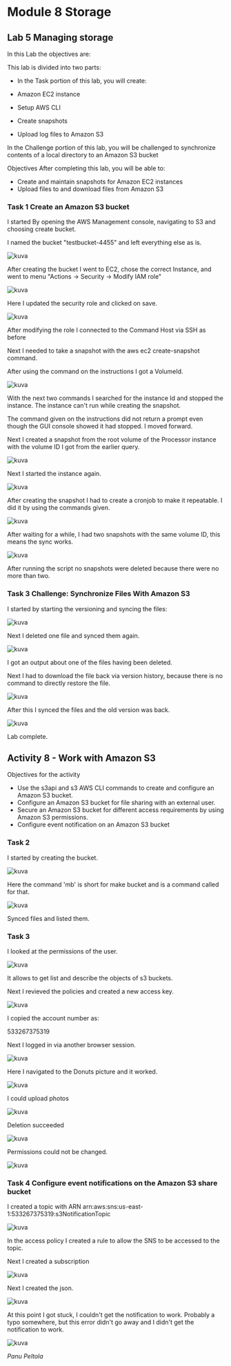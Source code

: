 # Module 8 Storage

## Lab 5 Managing storage

In this Lab the objectives are:

This lab is divided into two parts:

- In the Task portion of this lab, you will create:

- Amazon EC2 instance

- Setup AWS CLI

- Create snapshots

- Upload log files to Amazon S3

 In the Challenge portion of this lab, you will be challenged to synchronize contents of a local directory to an Amazon S3 bucket

Objectives
After completing this lab, you will be able to:

- Create and maintain snapshots for Amazon EC2 instances
- Upload files to and download files from Amazon S3


### Task 1 Create an Amazon S3 bucket

I started By opening the AWS Management console, navigating to S3 and choosing create bucket.

I named the bucket "testbucket-4455" and left everything else as is.

![kuva](https://github.com/user-attachments/assets/af2f0233-d5a3-4dc1-9abb-d415c141dc07)


After creating the bucket I went to EC2, chose the correct Instance, and went to menu "Actions -> Security -> Modify IAM role"

![kuva](https://github.com/user-attachments/assets/08612d40-f517-4142-b2f7-754222c9a8af)

Here I updated the security role and clicked on save.

![kuva](https://github.com/user-attachments/assets/e14c5ff1-8fa6-4da9-b00d-16e72ddf7e85)

After modifying the role I connected to the Command Host via SSH as before

Next I needed to take a snapshot with the aws ec2 create-snapshot command.

After using the command on the instructions I got a VolumeId.

![kuva](https://github.com/user-attachments/assets/f215097c-4a25-4ae1-80a9-feba0a3b5d5c)

With the next two commands I searched for the instance Id and stopped the instance.
The instance can't run while creating the snapshot.

The command given on the instructions did not return a prompt even though the GUI console showed it had stopped. I moved forward.

Next I created a snapshot from the root volume of the Processor instance with the volume ID I got from the earlier query.

![kuva](https://github.com/user-attachments/assets/70c8a09d-6867-413e-9fc4-4c46b4c301e9)

Next I started the instance again.

![kuva](https://github.com/user-attachments/assets/165cc430-1085-443f-9377-0fe64c1f5a6b)

After creating the snapshot I had to create a cronjob to make it repeatable. I did it by using the commands given.

![kuva](https://github.com/user-attachments/assets/ad7d9860-99ff-4571-b7f5-b46e4d606270)

After waiting for a while, I had two snapshots with the same volume ID, this means the sync works.

![kuva](https://github.com/user-attachments/assets/da07b1e5-7a81-4308-8e3b-9828870c3956)

After running the script no snapshots were deleted because there were no more than two.

### Task 3 Challenge: Synchronize Files With Amazon S3

I started by starting the versioning and syncing the files:

![kuva](https://github.com/user-attachments/assets/a65f1e84-629d-4e20-9e53-32b54bce335c)

Next I deleted one file and synced them again.

![kuva](https://github.com/user-attachments/assets/5ddd503b-7a19-4e5c-a0d5-ec01ecc52277)

I got an output about one of the files having been deleted.

Next I had to download the file back via version history, because there is no command to directly restore the file.

![kuva](https://github.com/user-attachments/assets/811d0d65-1eca-4f21-a464-284a9c0d3225)

After this I synced the files and the old version was back.

![kuva](https://github.com/user-attachments/assets/f224009a-6536-4527-a1cc-64c57cf472b1)

Lab complete.

## Activity 8 - Work with Amazon S3

Objectives for the activity

- Use the s3api and s3 AWS CLI commands to create and configure an Amazon S3 bucket.
- Configure an Amazon S3 bucket for file sharing with an external user.
- Secure an Amazon S3 bucket for different access requirements by using Amazon S3 permissions.
- Configure event notification on an Amazon S3 bucket

### Task 2

I started by creating the bucket.

![kuva](https://github.com/user-attachments/assets/24ee3a6a-4328-487b-b6b7-0ec32a54ed25)

Here the command 'mb' is short for make bucket and is a command called for that.

![kuva](https://github.com/user-attachments/assets/95c2fd61-f7c8-47ce-bc26-37cd5bc16a87)

Synced files and listed them.

### Task 3

I looked at the permissions of the user.

![kuva](https://github.com/user-attachments/assets/da28765b-3841-4859-8901-a12943b0a5ba)

It allows to get list and describe the objects of s3 buckets.

Next I revieved the policies and created a new access key.

![kuva](https://github.com/user-attachments/assets/48e7173c-6030-4ea5-86d4-886936d295cb)

I copied the account number as:

533267375319


Next I logged in via another browser session.

![kuva](https://github.com/user-attachments/assets/55d900ea-76c3-4f28-8cc5-431e10d42157)

Here I navigated to the Donuts picture and it worked.

![kuva](https://github.com/user-attachments/assets/f31a1ba9-33c1-43e4-a8cc-64cc2607212b)

I could upload photos

![kuva](https://github.com/user-attachments/assets/ab4163d6-61b0-4528-8a9c-70b3a6365c1d)

Deletion succeeded

![kuva](https://github.com/user-attachments/assets/568d5f14-f66c-4eed-8650-3ab5c59965ac)

Permissions could not be changed.

![kuva](https://github.com/user-attachments/assets/d7d3f0cd-dce8-4b8e-82af-44d9e97a3f32)

### Task 4 Configure event notifications on the Amazon S3 share bucket

I created a topic with ARN arn:aws:sns:us-east-1:533267375319:s3NotificationTopic

![kuva](https://github.com/user-attachments/assets/900eb6ea-9d0d-481c-a726-4b012510de06)

In the access policy I created a rule to allow the SNS to be accessed to the topic.

Next I created a subscription

![kuva](https://github.com/user-attachments/assets/1b9c0f7e-4219-4936-a69c-79b4f2f9900f)

Next I created the json.

![kuva](https://github.com/user-attachments/assets/1dd6da6d-ddc2-4b8f-a438-d97f30447233)

At this point I got stuck, I couldn't get the notification to work. Probably a typo somewhere, but this error didn't go away and I didn't get the notification to work.

![kuva](https://github.com/user-attachments/assets/c5fb67d7-85c5-4aa3-a2fb-9f276dc81bfd)

*Panu Peltola*

































































